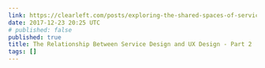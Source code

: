 ```yaml
---
link: https://clearleft.com/posts/exploring-the-shared-spaces-of-service-design-and-ux-design-part-2
date: 2017-12-23 20:25 UTC
# published: false
published: true
title: The Relationship Between Service Design and UX Design - Part 2
tags: []
---
```



